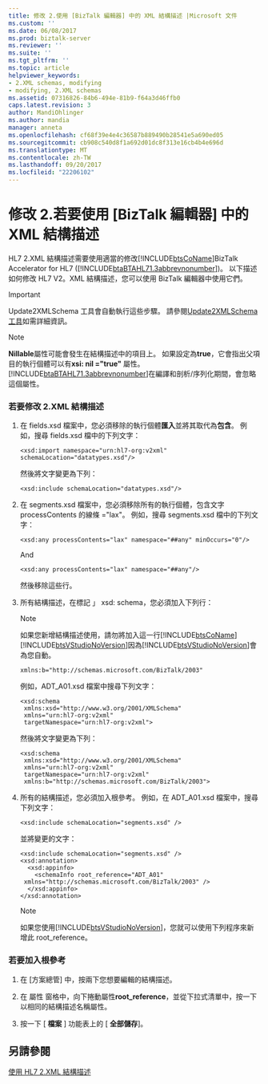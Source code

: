 ```yaml
---
title: 修改 2.使用 [BizTalk 編輯器] 中的 XML 結構描述 |Microsoft 文件
ms.custom: ''
ms.date: 06/08/2017
ms.prod: biztalk-server
ms.reviewer: ''
ms.suite: ''
ms.tgt_pltfrm: ''
ms.topic: article
helpviewer_keywords:
- 2.XML schemas, modifying
- modifying, 2.XML schemas
ms.assetid: 07316826-84b6-494e-81b9-f64a3d46ffb0
caps.latest.revision: 3
author: MandiOhlinger
ms.author: mandia
manager: anneta
ms.openlocfilehash: cf68f39e4e4c36587b889490b28541e5a690ed05
ms.sourcegitcommit: cb908c540d8f1a692d01dc8f313e16cb4b4e696d
ms.translationtype: MT
ms.contentlocale: zh-TW
ms.lasthandoff: 09/20/2017
ms.locfileid: "22206102"
---
```

# <a name="modifying-2xml-schemas-to-work-with-biztalk-editor"></a>修改 2.若要使用 [BizTalk 編輯器] 中的 XML 結構描述
HL7 2.XML 結構描述需要使用適當的修改[!INCLUDE[btsCoName](../../includes/btsconame-md.md)]BizTalk Accelerator for HL7 ([!INCLUDE[btaBTAHL71.3abbrevnonumber](../../includes/btabtahl71-3abbrevnonumber-md.md)])。 以下描述如何修改 HL7 V2。XML 結構描述，您可以使用 BizTalk 編輯器中使用它們。  
  
> [!IMPORTANT]
>  Update2XMLSchema 工具會自動執行這些步驟。 請參閱[Update2XMLSchema 工具](../../adapters-and-accelerators/accelerator-hl7/update2xmlschema-tool.md)如需詳細資訊。  
  
> [!NOTE]
>  **Nillable**屬性可能會發生在結構描述中的項目上。 如果設定為**true**，它會指出父項目的執行個體可以有**xsi: nil ="true"** 屬性。 [!INCLUDE[btaBTAHL71.3abbrevnonumber](../../includes/btabtahl71-3abbrevnonumber-md.md)]在編譯和剖析/序列化期間，會忽略這個屬性。  
  
### <a name="to-modify-2xml-schemas"></a>若要修改 2.XML 結構描述  
  
1.  在 fields.xsd 檔案中，您必須移除的執行個體**匯入**並將其取代為**包含**。 例如，搜尋 fields.xsd 檔中的下列文字：  
  
    ```  
    <xsd:import namespace="urn:hl7-org:v2xml" schemaLocation="datatypes.xsd"/>   
    ```  
  
     然後將文字變更為下列：  
  
    ```  
    <xsd:include schemaLocation="datatypes.xsd"/>   
    ```  
  
2.  在 segments.xsd 檔案中，您必須移除所有的執行個體，包含文字 processContents 的線條 ="lax"。 例如，搜尋 segments.xsd 檔中的下列文字：  
  
    ```  
    <xsd:any processContents="lax" namespace="##any" minOccurs="0"/>   
    ```  
  
     And  
  
    ```  
    <xsd:any processContents="lax" namespace="##any"/>   
    ```  
  
     然後移除這些行。  
  
3.  所有結構描述，在標記 」 xsd: schema，您必須加入下列行：  
  
    > [!NOTE]
    >  如果您新增結構描述使用，請勿將加入這一行[!INCLUDE[btsCoName](../../includes/btsconame-md.md)][!INCLUDE[btsVStudioNoVersion](../../includes/btsvstudionoversion-md.md)]因為[!INCLUDE[btsVStudioNoVersion](../../includes/btsvstudionoversion-md.md)]會為您自動。  
  
    ```  
    xmlns:b="http://schemas.microsoft.com/BizTalk/2003"  
    ```  
  
     例如，ADT_A01.xsd 檔案中搜尋下列文字：  
  
    ```  
    <xsd:schema  
     xmlns:xsd="http://www.w3.org/2001/XMLSchema"   
     xmlns="urn:hl7-org:v2xml"   
     targetNamespace="urn:hl7-org:v2xml">   
    ```  
  
     然後將文字變更為下列：  
  
    ```  
    <xsd:schema  
     xmlns:xsd="http://www.w3.org/2001/XMLSchema"  
     xmlns="urn:hl7-org:v2xml"  
     targetNamespace="urn:hl7-org:v2xml"  
     xmlns:b="http://schemas.microsoft.com/BizTalk/2003">   
    ```  
  
4.  所有的結構描述，您必須加入根參考。 例如，在 ADT_A01.xsd 檔案中，搜尋下列文字：  
  
    ```  
    <xsd:include schemaLocation="segments.xsd" />   
    ```  
  
     並將變更的文字：  
  
    ```  
    <xsd:include schemaLocation="segments.xsd" />  
    <xsd:annotation>   
      <xsd:appinfo>   
        <schemaInfo root_reference="ADT_A01"  
     xmlns="http://schemas.microsoft.com/BizTalk/2003" />   
      </xsd:appinfo>   
    </xsd:annotation>   
    ```  
  
    > [!NOTE]
    >  如果您使用[!INCLUDE[btsVStudioNoVersion](../../includes/btsvstudionoversion-md.md)]，您就可以使用下列程序來新增此 root_reference。  
  
### <a name="to-add-the-root-reference"></a>若要加入根參考  
  
1.  在 [方案總管] 中，按兩下您想要編輯的結構描述。  
  
2.  在 屬性 窗格中，向下捲動屬性**root_reference**，並從下拉式清單中，按一下 以相同的結構描述名稱屬性。  
  
3.  按一下 [ **檔案** ] 功能表上的 [ **全部儲存**]。  
  
## <a name="see-also"></a>另請參閱  
 [使用 HL7 2.XML 結構描述](../../adapters-and-accelerators/accelerator-hl7/using-hl7-2-xml-schemas.md)
